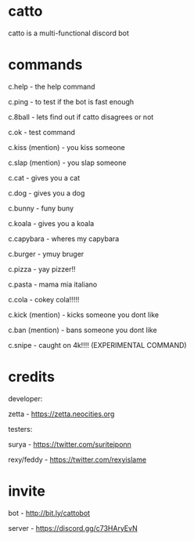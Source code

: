# catto
catto is a multi-functional discord bot

# commands

c.help - the help command

c.ping - to test if the bot is fast enough

c.8ball - lets find out if catto disagrees or not

c.ok - test command 



c.kiss (mention) - you kiss someone

c.slap (mention) - you slap someone



c.cat - gives you a cat

c.dog - gives you a dog

c.bunny - funy buny

c.koala - gives you a koala

c.capybara - wheres my capybara



c.burger - ymuy bruger

c.pizza - yay pizzer!!

c.pasta - mama mia italiano

c.cola - cokey cola!!!!!



c.kick (mention) - kicks someone you dont like

c.ban (mention) - bans someone you dont like

c.snipe - caught on 4k!!!! (EXPERIMENTAL COMMAND)


# credits

developer: 

zetta - https://zetta.neocities.org



testers:

surya - https://twitter.com/suritejponn

rexy/feddy - https://twitter.com/rexyislame



# invite

bot - http://bit.ly/cattobot

server - https://discord.gg/c73HAryEvN


